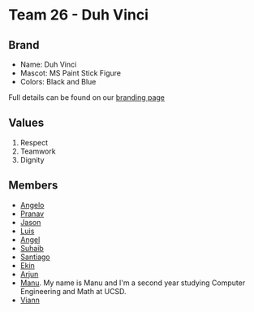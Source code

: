 # Team 26 - Duh Vinci

## Brand

- Name: Duh Vinci
- Mascot: MS Paint Stick Figure
- Colors: Black and Blue

Full details can be found on our [branding page](branding/branding.md)

## Values

1. Respect
2. Teamwork
3. Dignity

## Members

- [Angelo]()
- [Pranav]()
- [Jason]()
- [Luis]()
- [Angel]()
- [Suhaib]()
- [Santiago]()
- [Ekin]()
- [Arjun]()
- [Manu](https://enigmurl-ucsd.github.io/cse110-lab1/). My name is Manu and I'm a second year studying Computer Engineering and Math at UCSD.
- [Viann]()

